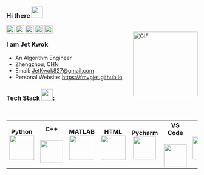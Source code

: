 ### Hi there <img src="https://raw.githubusercontent.com/iampavangandhi/iampavangandhi/master/gifs/Hi.gif" width="30px"></h2>

<a href="https://twitter.com/jetkwok3">
  <img align="left" alt="Ajay's Twitter" width="22px" src="https://cdn.jsdelivr.net/npm/simple-icons@v3/icons/twitter.svg" />
</a>
<a href="https://github.com/FMVPJet">
  <img align="left" alt="Ajay's Github" width="22px" src="https://cdn.jsdelivr.net/npm/simple-icons@v3/icons/github.svg" />
</a>
<a href="https://www.instagram.com/jetkwok_/">
  <img align="left" alt="Ajay's Telegram" width="22px" src="https://cdn.jsdelivr.net/npm/simple-icons@v3/icons/instagram.svg" />
</a>
<a href="https://space.bilibili.com/13480892">
  <img align="left" alt="Ajay's Hackerrank" width="22px" src="https://cdn.jsdelivr.net/npm/simple-icons@v3/icons/bilibili.svg" />
</a>
<a href="https://weibo.com/t9876543210">
  <img align="left" alt="Ajay's Kaggle" width="22px" src="https://cdn.jsdelivr.net/npm/simple-icons@3.1.0/icons/sinaweibo.svg" />
</a>
<br />
<img align="right" height='170px' width='WIDTHpx' alt="GIF" src="https://media.giphy.com/media/137EaR4vAOCn1S/giphy.gif" />


### I am Jet Kwok
- An Algorithm Engineer
- Zhengzhou, CHN
- Email: JetKwok827@gmail.com
- Personal Website: https://fmvpjet.github.io




### Tech Stack <img src="https://media.giphy.com/media/WUlplcMpOCEmTGBtBW/giphy.gif" width="30">:

<br>
<table>
<tbody>
<tr>
<td align="center" width="12%">
<span><b><center>Python</center></b></span> 
<img height=65px src="https://img.icons8.com/color/2x/python.png"> 
</td>

<td align="center" width="12%">
<span><b><center>C++</center></b></span> <br>
<img height=60px src="https://isocpp.org/assets/images/cpp_logo.png"> 
</td>

<td align="center" width="12%">
<span><b><center>MATLAB<br></center></b> 
<img height=65px src="https://img.icons8.com/nolan/2x/matlab.png"> 
</td>

<td align="center" width="12%">
<span><b><center>HTML</center></b></span> 
<img height=65px src="https://img.icons8.com/color/2x/html-5.png"> 
</td>
<!-- </tr>


<tr> -->
<td align="center" width="12%">
<span><b><center>Pycharm</center></b></span> 
<img height=60px src="https://upload.wikimedia.org/wikipedia/commons/1/1d/PyCharm_Icon.svg"> 
</td>

<td align="center" width="12%">
<span><b><center>VS Code</center></b></span> <br>
<img height=60px src="https://cdn.svgporn.com/logos/visual-studio-code.svg"> 
</td>

<td align="center" width="12%">
<span><b><center>Git<br></center></b> 
<img height=60px src="https://cdn.svgporn.com/logos/git-icon.svg"> 
</td>

<td align="center" width="12%">
<span><b><center>Visual Studio</center></b></span> 
<img height=60px src="https://upload.wikimedia.org/wikipedia/commons/archive/5/59/20210214224136%21Visual_Studio_Icon_2019.svg"> 
</td>
</tr>

</tbody>
</table>

<!-- 
| <a href="https://github.com/anuraghazra/github-readme-stats"><img width=300px align="center" src="https://github-readme-stats.vercel.app/api?username=FMVPJet&show_icons=true&include_all_commits=true&theme=buefy&hide_border=true" alt="Anurag's github stats" /></a> | <a href="https://github.com/anuraghazra/github-readme-stats"><img align="center" src="https://github-readme-stats.vercel.app/api/top-langs/?username=FMVPJet&layout=compact&theme=buefy&hide_border=true" /></a> |
| ------------- | ------------- |
-->
